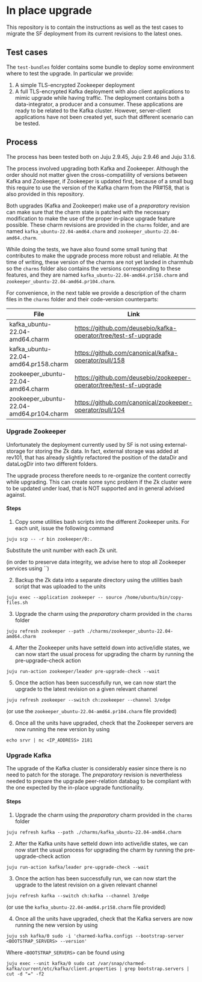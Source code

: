 # In place upgrade

This repository is to contain the instructions as well as the test cases to migrate the SF deployment from its current revisions to the latest ones.

## Test cases

The `test-bundles` folder contains some bundle to deploy some environment where to test the upgrade. In particular we provide:

1. A simple TLS-encrypted Zookeeper deployment
2. A full TLS-encrypted Kafka deployment with also client applications to mimic upgrade while having traffic. The deployment contains both a data-integrator, a producer and a consumer. These applications are ready to be related to the Kafka cluster. However, server-client applications have not been created yet, such that different scenario can be tested. 

## Process

The process has been tested both on Juju 2.9.45, Juju 2.9.46 and Juju 3.1.6.

The process involved upgrading both Kafka and Zookeeper. Although the order should not matter given the cross-compatiility of versions between Kafka and Zookeeper, if Zookeeper is updated first, because of a small bug this require to use the version of the Kafka charm from the PR#158, that is also provided in this repository. 

Both upgrades (Kafka and Zookeeper) make use of a *preparatory* revision can make sure that the charm state is patched with the necessary modification to make the use of the proper in-place upgrade feature possible. These charm revisions are provided in the `charms` folder, and are named `kafka_ubuntu-22.04-amd64.charm` and `zookeeper_ubuntu-22.04-amd64.charm`.

While doing the tests, we have also found some small tuning that contributes to make the upgrade process more robust and reliable. At the time of writing, these version of the charms are not yet landed in charmhub so the `charms` folder also contains the versions corresponding to these features, and they are named `kafka_ubuntu-22.04-amd64.pr158.charm` and `zookeeper_ubuntu-22.04-amd64.pr104.charm`. 

For convenience, in the next table we provide a description of the charm files in the `charms` folder and their code-version counterparts:

| File                                     | Link                                                                |
|------------------------------------------|---------------------------------------------------------------------|
| kafka_ubuntu-22.04-amd64.charm           | https://github.com/deusebio/kafka-operator/tree/test-sf-upgrade     |
| kafka_ubuntu-22.04-amd64.pr158.charm     | https://github.com/canonical/kafka-operator/pull/158                |
| zookeeper_ubuntu-22.04-amd64.charm       | https://github.com/deusebio/zookeeper-operator/tree/test-sf-upgrade |
| zookeeper_ubuntu-22.04-amd64.pr104.charm | https://github.com/canonical/zookeeper-operator/pull/104            |

### Upgrade Zookeeper

Unfortunately the deployment currently used by SF is not using external-storage for storing the Zk data. In fact, external storage was added at rev101, that has already slightly refactored the position of the dataDir and dataLogDir into two different folders.

The upgrade process therefore needs to re-organize the content correctly while upgrading. This can create some sync problem if the Zk cluster were to be updated under load, that is NOT supported and in general advised against.

#### Steps

1. Copy some utilities bash scripts into the different Zookeeper units. For each unit, issue the following command

```
juju scp -- -r bin zookeeper/0:. 
```

Substitute the unit number with each Zk unit.


(in order to preserve data integrity, we advise here to stop all Zookeeper services using ``)


2. Backup the Zk data into a separate directory using the utilities bash script that was uploaded to the units

```
juju exec --application zookeeper -- source /home/ubuntu/bin/copy-files.sh
```

3. Upgrade the charm using the *preparatory* charm provided in the `charms` folder

```
juju refresh zookeeper --path ./charms/zookeeper_ubuntu-22.04-amd64.charm
```

4. After the Zookeeper units have setteld down into active/idle states, we can now start the usual process for upgrading the charm by running the pre-upgrade-check action

```
juju run-action zookeeper/leader pre-upgrade-check --wait
```

5. Once the action has been successfully run, we can now start the upgrade to the latest revision on a given relevant channel

```
juju refresh zookeeper --switch ch:zookeeper --channel 3/edge
```

(or use the `zookeeper_ubuntu-22.04-amd64.pr104.charm` file provided)

6. Once all the units have upgraded, check that the Zookeeper servers are now running the new version by using

```
echo srvr | nc <IP_ADDRESS> 2181
```


### Upgrade Kafka

The upgrade of the Kafka cluster is considerably easier since there is no need to patch for the storage. The *preparatory* revision is nevertheless needed to prepare the upgrade peer-relation databag to be compliant with the one expected by the in-place upgrade functionality. 


#### Steps

1. Upgrade the charm using the *preparatory* charm provided in the `charms` folder

```
juju refresh kafka --path ./charms/kafka_ubuntu-22.04-amd64.charm
```

2. After the Kafka units have setteld down into active/idle states, we can now start the usual process for upgrading the charm by running the pre-upgrade-check action

```
juju run-action kafka/leader pre-upgrade-check --wait
```

3. Once the action has been successfully run, we can now start the upgrade to the latest revision on a given relevant channel

```
juju refresh kafka --switch ch:kafka --channel 3/edge
```

(or use the `kafka_ubuntu-22.04-amd64.pr158.charm` file provided)

4. Once all the units have upgraded, check that the Kafka servers are now running the new version by using

```
juju ssh kafka/0 sudo -i 'charmed-kafka.configs --bootstrap-server <BOOTSTRAP_SERVERS> --version'
```

Where `<BOOTSTRAP_SERVERS>` can be found using

```
juju exec --unit kafka/0 sudo cat /var/snap/charmed-kafka/current/etc/kafka/client.properties | grep bootstrap.servers | cut -d "=" -f2
```





